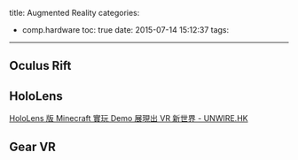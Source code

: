 title: Augmented Reality
categories:
  - comp.hardware
toc: true
date: 2015-07-14 15:12:37
tags:
---

## Oculus Rift

## HoloLens

[HoloLens 版 Minecraft 實玩 Demo 展現出 VR 新世界 - UNWIRE.HK](http://unwire.hk/2015/06/16/hololens-minecraft/game-channel/)

## Gear VR
